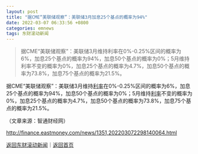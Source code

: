 ```yaml
---
layout: post
title: "据CME“美联储观察”：美联储3月加息25个基点的概率为94%"
date: 2022-03-07 06:33:56 +0800
categories: emnews
tags: 东财滚动新闻
---
```

> 据CME“美联储观察”：美联储3月维持利率在0%-0.25%区间的概率为6%，加息25个基点的概率为94%，加息50个基点的概率为0%；5月维持利率不变的概率为0%，加息25个基点的概率为4.7%，加息50个基点的概率为73.8%，加息75个基点的概率为21.5%。

<p>据CME“美联储观察”：美联储3月维持<span id="Info.344"><a href="http://data.eastmoney.com/cjsj/yhll.html" class="infokey">利率</a></span>在0%-0.25%区间的概率为6%，加息25个基点的概率为94%，加息50个基点的概率为0%；5月维持<span id="Info.391"><a href="http://data.eastmoney.com/cjsj/yhll.html" class="infokey">利率</a></span>不变的概率为0%，加息25个基点的概率为4.7%，加息50个基点的概率为73.8%，加息75个基点的概率为21.5%。</p><p class="em_media">（文章来源：智通财经网）</p>

<http://finance.eastmoney.com/news/1351,202203072298140064.html>

[返回东财滚动新闻](//finews.withounder.com/emnews/)｜[返回首页](//finews.withounder.com/)